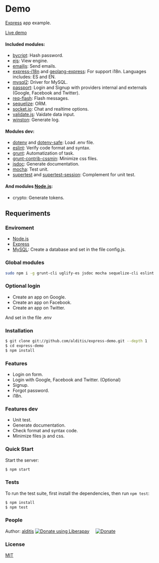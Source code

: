 # Demo
[Express](http://expressjs.com/) app example.

[Live demo](https://express-demo-alditis.herokuapp.com)

#### Included modules:
* [bycript](https://github.com/kelektiv/node.bcrypt.js): Hash password.
* [ejs](https://github.com/mde/ejs): View engine.
* [emailjs](https://github.com/eleith/emailjs): Send emails.
* [express-i18n](https://github.com/koalazak/i18n-express) and [geolang-express](https://github.com/koalazak/geolang-express): For support i18n. Languages includes: ES and EN.
* [mysql2](https://github.com/sidorares/node-mysql2): Driver for MySQL.
* [passport](https://github.com/jaredhanson/passport): Login and Signup with providers internal and externals (Google, Facebook and Twitter).
* [req-flash](https://github.com/maximilianschmitt/req-flash): Flash messages.
* [sequelize](https://github.com/sequelize/sequelize): ORM.
* [socket.io](https://github.com/socketio/socket.io): Chat and realtime options.
* [validate.js](https://github.com/ansman/validate.js): Vaidate data input.
* [winston](https://github.com/winstonjs/winston): Generate log.

#### Modules dev:
* [dotenv](https://github.com/motdotla/dotenv) and [dotenv-safe](https://github.com/rolodato/dotenv-safe): Load .env file.
* [eslint](https://github.com/eslint/eslint): Verify code format and syntax.
* [grunt](https://github.com/gruntjs/grunt): Automatization of task.
* [grunt-contrib-cssmin](https://github.com/gruntjs/grunt-contrib-cssmin): Minimize css files.
* [jsdoc](https://github.com/jsdoc3/jsdoc): Generate documentation.
* [mocha](https://github.com/mochajs/mocha): Test unit.
* [supertest](https://github.com/visionmedia/supertest) and [supertest-session](https://github.com/rjz/supertest-session): Complement for unit test.

#### And modules [Node.js](https://nodejs.org/):
* crypto: Generate tokens.


## Requeriments

### Enviroment
* [Node.js](https://nodejs.org/)
* [Express](http://expressjs.com/)
* [MySQL](https://www.mysql.com/): Create a database and set in the file config.js.

### Global modules
```bash
sudo npm i -g grunt-cli uglify-es jsdoc mocha sequelize-cli eslint
```

### Optional login
* Create an app on Google.
* Create an app on Facebook.
* Create an app on Twitter.

And set in the file .env

### Installation
```bash
$ git clone git://github.com/alditis/express-demo.git --depth 1
$ cd express-demo
$ npm install
```

### Features

  * Login on form.
  * Login with Google, Facebook and Twitter. (Optional)
  * Signup.
  * Forgot password.
  * i18n.

### Features dev
  * Unit test.
  * Generate documentation.
  * Check format and syntax code.
  * Minimize files js and css.

### Quick Start

  Start the server:

```bash
$ npm start
```

### Tests

  To run the test suite, first install the dependencies, then run `npm test`:

```bash
$ npm install
$ npm test
```

### People

Author: [alditis](https://github.com/alditis)
<noscript><a href="https://liberapay.com/alditis/donate"><img alt="Donate using Liberapay" src="https://liberapay.com/assets/widgets/donate.svg"></a></noscript>
&nbsp;&nbsp;&nbsp;
[![Donate](https://img.shields.io/badge/Donate-PayPal-green.svg)](https://www.paypal.me/alditis)

### License

  [MIT](LICENSE)